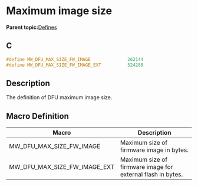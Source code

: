 # Maximum image size

**Parent topic:**[Defines](GUID-B43992FC-413D-4B42-A202-5D372625EB13.md)

## C

```c
#define MW_DFU_MAX_SIZE_FW_IMAGE              262144
#define MW_DFU_MAX_SIZE_FW_IMAGE_EXT          524288

```

## Description

The definition of DFU maximum image size.

## Macro Definition

|Macro|Description|
|-----|-----------|
|MW\_DFU\_MAX\_SIZE\_FW\_IMAGE|Maximum size of firmware image in bytes.|
|MW\_DFU\_MAX\_SIZE\_FW\_IMAGE\_EXT|Maximum size of firmware image for external flash in bytes.|

